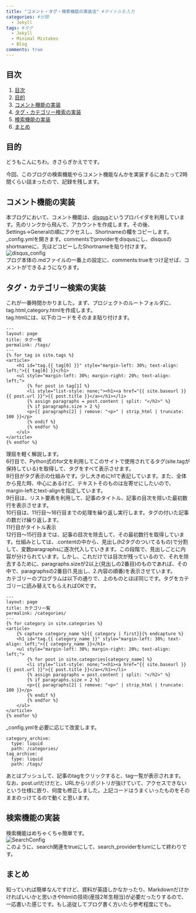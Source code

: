 ```yaml
---
title: "コメント・タグ・検索機能の実装法" #タイトルを入力
categories: #分類
  - Jekyll
tags: #タグ
  - Jekyll
  - Minimal Mistakes
  - Blog
comments: true
---
```

## 目次
1. [目次](#目次)
2. [目的](#目的)
2. [コメント機能の実装](#コメント機能の実装)
3. [タグ・カテゴリー検索の実装](#タグ・カテゴリー検索の実装)
4. [検索機能の実装](#検索機能の実装)
5. [まとめ](#まとめ)

## 目的
どうもこんにちわ。きさらぎかえでです。<br>

今回、このブログの検索機能やらコメント機能なんかを実装するにあたって2時間くらい詰まったので、記録を残します。<br>

## コメント機能の実装
本ブログにおいて、コメント機能は、[disqus](https://disqus.com/admin/install/platforms/jekyll/)というプロバイダを利用しています。先のリンクから飛んで、アカウントを作成します。その後、Settings→Generalの順にアクセスし、Shortnameの欄をコピーします。<br>
_config.ymlを開きます。commentsでproviderをdisqusにし、disqusのshortnameに、先ほどコピーしたShortnameを貼り付けます。<br>
![disqus_config]({{site.baseurl}}/assets/Picture/HowToSetting/Config.png)<br>
ブログ本体の.mdファイルの一番上の設定に、comments:trueをつけ足せば、コメントができるようになります。<br>

## タグ・カテゴリー検索の実装
これが一番時間かかりました。まず、プロジェクトのルートフォルダに、tag.html,category.htmlを作成します。<br>
tag.htmlには、以下のコードをそのまま貼り付けます。<br>
```
---
layout: page
title: タグ一覧
permalink: /tags/
---
{% for tag in site.tags %}
<article>
    <h1 id="tag.{{ tag[0] }}" style="margin-left: 30%; text-align: left;">{{ tag[0] }}</h1>
    <ul style="margin-left: 30%; margin-right: 20%; text-align: left;">
        {% for post in tag[1] %}
        <li style="list-style: none;"><h1><a href="{{ site.baseurl }}{{ post.url }}">{{ post.title }}</a></h1></li>
        {% assign paragraphs = post.content | split: "</h2>" %}
        {% if paragraphs.size > 2 %}
        <p>{{ paragraphs[2] | remove: "<p>" | strip_html | truncate: 100 }}</p>
        {% endif %}
        {% endfor %}
    </ul>
</article>
{% endfor %}
```
理屈を軽く解説します。<br>
6行目で、Python式のfor文を利用してこのサイトで使用されてるタグ(site.tagが保持している)を取得して、タグをすべて表示させます。<br>
8行目がタグ表示の仕組みです。少し大きめにh1で表記しています。また、全体から見た時、中心にあるけど、テキストそのものは左寄せにしたいので、margin-leftとtext-alignを指定しています。<br>
9行目は、リスト要素を利用して、記事のタイトル、記事の目次を除いた最初数行を表示させます。<br>
10行目は、11行目～16行目までの処理を繰り返し実行します。タグの付いた記事の数だけ繰り返します。<br>
11行目がタイトル表示<br>
12行目～15行目までは、記事の目次を除去して、その最初数行を取得しています。仕組みとしては、.contentの中から、見出し(h2タグのついてるもの)で分割して、変数paragraphsに逐次代入していきます。この段階で、見出しごとに内容が分けられています。しかし、これだけでは目次が残っているので、それを除去するために、paragraphs.sizeが2以上(見出しの2番目)のものであれば、その中で、paragraphsの2番目(1.見出し、2.内容の順番)を表示させています。<br>
カテゴリーのプログラムは以下の通りで、上のものとほぼ同じです。タグをカテゴリーに読み替えてもらえればOKです。
```
---
layout: page
title: カテゴリ一覧
permalink: /categories/
---
{% for category in site.categories %}
<article>
    {% capture category_name %}{{ category | first}}{% endcapture %}
    <h1 id="tag.{{ category_name }}" style="margin-left: 30%; text-align: left;">{{ category_name }}</h1>
    <ul style="margin-left: 30%; margin-right: 20%; text-align: left;">
        {% for post in site.categories[category_name] %}
        <li style="list-style: none;"><h1><a href="{{ site.baseurl }}{{ post.url }}">{{ post.title }}</a></h1></li>
        {% assign paragraphs = post.content | split: "</h2>" %}
        {% if paragraphs.size > 2 %}
        <p>{{ paragraphs[2] | remove: "<p>" | strip_html | truncate: 100 }}</p>
        {% endif %}
        {% endfor %}
    </ul>
</article>
{% endfor %}
```
_config.ymlを必要に応じて改変します。<br>
```
category_archive:
  type: liquid
  path: /categories/
tag_archive:
  type: liquid
  path: /tags/
```
あとはプッシュして、記事のtagをクリックすると、tag一覧が表示されます。<br>
なお、post.urlだけだと、URLからリポジトリが抜けていて、アクセスできないという仕様に嵌り、何度も修正しました。上記コードはうまくいったものをそのままのっけてるので動くと思います。<br>

## 検索機能の実装
検索機能はめちゃくちゃ簡単です。<br>
![SearchConfig]({{site.baseurl}}/assets/Picture/HowToSetting/SearchConfig.png)<br>
このように、search関連をtrueにして、search_providerをlunrにして終わりです。<br>

## まとめ
知っていれば簡単なんですけど、資料が英語しかなかったり、Markdownだけかければいいかと思いきやhtmlの技術(産技2年生相当)が必要だったりするので、一応書いた感じです。もし追従してブログ書く方いたら参考程度にでも。